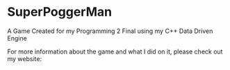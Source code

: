 # SuperPoggerMan
A Game Created for my Programming 2 Final using my C++ Data Driven Engine  

For more information about the game and what I did on it, please check out my website: 
